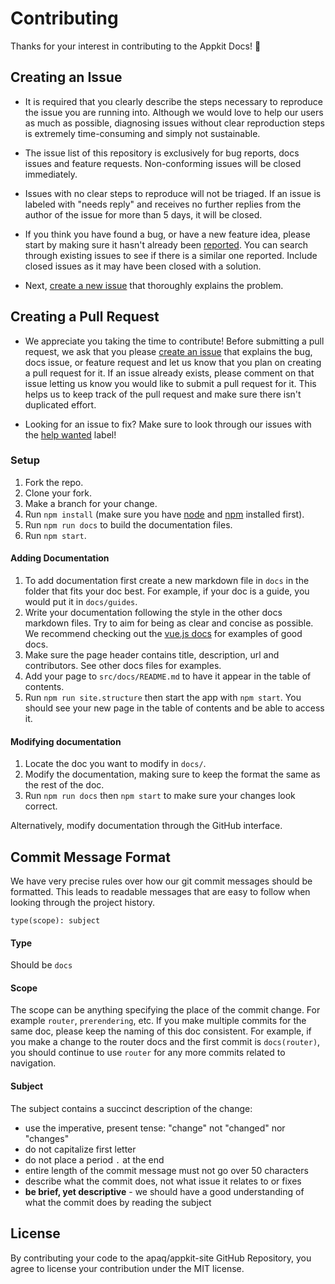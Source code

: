 # Contributing

Thanks for your interest in contributing to the Appkit Docs! :tada:


## Creating an Issue

* It is required that you clearly describe the steps necessary to reproduce the issue you are running into. Although we would love to help our users as much as possible, diagnosing issues without clear reproduction steps is extremely time-consuming and simply not sustainable.

* The issue list of this repository is exclusively for bug reports, docs issues and feature requests. Non-conforming issues will be closed immediately.

* Issues with no clear steps to reproduce will not be triaged. If an issue is labeled with "needs reply" and receives no further replies from the author of the issue for more than 5 days, it will be closed.

* If you think you have found a bug, or have a new feature idea, please start by making sure it hasn't already been [reported](https://github.com/apaq/appkit/issues?utf8=%E2%9C%93&q=is%3Aissue). You can search through existing issues to see if there is a similar one reported. Include closed issues as it may have been closed with a solution.

* Next, [create a new issue](https://github.com/apaq/appkit-site/issues/new) that thoroughly explains the problem.

## Creating a Pull Request

* We appreciate you taking the time to contribute! Before submitting a pull request, we ask that you please [create an issue](#creating-an-issue) that explains the bug, docs issue, or feature request and let us know that you plan on creating a pull request for it. If an issue already exists, please comment on that issue letting us know you would like to submit a pull request for it. This helps us to keep track of the pull request and make sure there isn't duplicated effort.

* Looking for an issue to fix? Make sure to look through our issues with the [help wanted](https://github.com/apaq/appkit-site/issues?q=is%3Aopen+is%3Aissue+label%3A%22help+wanted%22) label!

### Setup

1. Fork the repo.
2. Clone your fork.
3. Make a branch for your change.
4. Run `npm install` (make sure you have [node](https://nodejs.org/en/) and [npm](http://blog.npmjs.org/post/85484771375/how-to-install-npm) installed first).
5. Run `npm run docs` to build the documentation files.
6. Run `npm start`.

#### Adding Documentation

1. To add documentation first create a new markdown file in `docs` in the folder that fits your doc best. For example, if your doc is a guide, you would put it in `docs/guides`.
2. Write your documentation following the style in the other docs markdown files. Try to aim for being as clear and concise as possible. We recommend checking out the [vue.js docs](https://vuejs.org/) for examples of good docs.
3. Make sure the page header contains title, description, url and contributors. See other docs files for examples.
4. Add your page to `src/docs/README.md` to have it appear in the table of contents.
5. Run `npm run site.structure` then start the app with `npm start`. You should see your new page in the table of contents and be able to access it.

#### Modifying documentation

1. Locate the doc you want to modify in `docs/`.
2. Modify the documentation, making sure to keep the format the same as the rest of the doc.
3. Run `npm run docs` then `npm start` to make sure your changes look correct.

Alternatively, modify documentation through the GitHub interface.

## Commit Message Format

We have very precise rules over how our git commit messages should be formatted. This leads to readable messages that are easy to follow when looking through the project history.

`type(scope): subject`

#### Type
Should be `docs`

#### Scope
The scope can be anything specifying the place of the commit change. For example `router`, `prerendering`, etc. If you make multiple commits for the same doc, please keep the naming of this doc consistent. For example, if you make a change to the router docs and the first commit is `docs(router)`, you should continue to use `router` for any more commits related to navigation.

#### Subject
The subject contains a succinct description of the change:

* use the imperative, present tense: "change" not "changed" nor "changes"
* do not capitalize first letter
* do not place a period `.` at the end
* entire length of the commit message must not go over 50 characters
* describe what the commit does, not what issue it relates to or fixes
* **be brief, yet descriptive** - we should have a good understanding of what the commit does by reading the subject


## License

By contributing your code to the apaq/appkit-site GitHub Repository, you agree to license your contribution under the MIT license.
